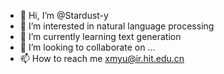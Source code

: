 - 👋 Hi, I’m @Stardust-y
- 👀 I’m interested in natural language processing
- 🌱 I’m currently learning text generation
- 💞️ I’m looking to collaborate on ...
- 📫 How to reach me xmyu@ir.hit.edu.cn

<!---
Stardust-y/Stardust-y is a ✨ special ✨ repository because its `README.md` (this file) appears on your GitHub profile.
You can click the Preview link to take a look at your changes.
--->
